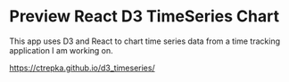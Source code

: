 # Preview React D3 TimeSeries Chart

This app uses D3 and React to chart time series data from a time tracking application I am working on.

https://ctrepka.github.io/d3_timeseries/